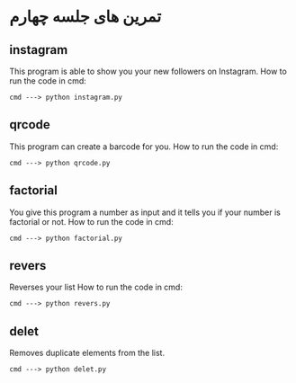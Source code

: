 # تمرین های جلسه چهارم

## instagram
This program is able to show you your new followers on Instagram.
How to run the code in cmd:
```
cmd ---> python instagram.py
```
## qrcode
This program can create a barcode for you.
How to run the code in cmd:
```
cmd ---> python qrcode.py
```
## factorial
You give this program a number as input and it tells you if your number is factorial or not.
How to run the code in cmd:
```
cmd ---> python factorial.py
```
## revers
Reverses your list
How to run the code in cmd:
```
cmd ---> python revers.py
```
## delet
Removes duplicate elements from the list.
```
cmd ---> python delet.py
```